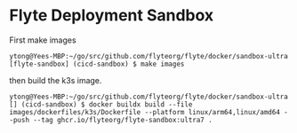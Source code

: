 # Flyte Deployment Sandbox

First make images
```
ytong@Yees-MBP:~/go/src/github.com/flyteorg/flyte/docker/sandbox-ultra [flyte-sandbox] (cicd-sandbox) $ make images
```

then build the k3s image.
```
ytong@Yees-MBP:~/go/src/github.com/flyteorg/flyte/docker/sandbox-ultra [] (cicd-sandbox) $ docker buildx build --file images/dockerfiles/k3s/Dockerfile --platform linux/arm64,linux/amd64 --push --tag ghcr.io/flyteorg/flyte-sandbox:ultra7 .
```
